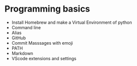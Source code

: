 # Programming basics

- Install Homebrew and make a Virtual Environment of python
- Command line
- Alias
- GitHub
- Commit Masssages with emoji
- PATH
- Markdown
- VScode extensions and settings


